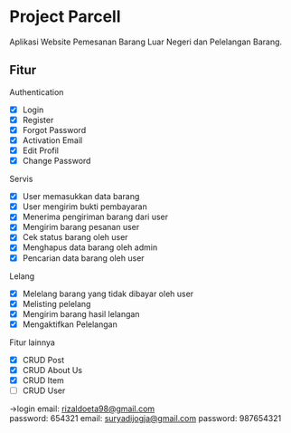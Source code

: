 # Project Parcell
Aplikasi Website Pemesanan Barang Luar Negeri dan Pelelangan Barang.

## Fitur

Authentication

- [x] Login
- [x] Register
- [x] Forgot Password
- [x] Activation Email
- [x] Edit Profil
- [x] Change Password

Servis

- [x] User memasukkan data barang
- [x] User mengirim bukti pembayaran
- [x] Menerima pengiriman barang dari user
- [x] Mengirim barang pesanan user
- [x] Cek status barang oleh user
- [x] Menghapus data barang oleh admin
- [x] Pencarian data barang oleh user

Lelang

- [x] Melelang barang yang tidak dibayar oleh user
- [x] Melisting pelelang
- [x] Mengirim barang hasil lelangan
- [x] Mengaktifkan Pelelangan

Fitur lainnya

- [x] CRUD Post
- [x] CRUD About Us
- [x] CRUD Item
- [ ] CRUD User

->login
email: rizaldoeta98@gmail.com	
password: 654321
email: suryadijogja@gmail.com
password: 987654321

